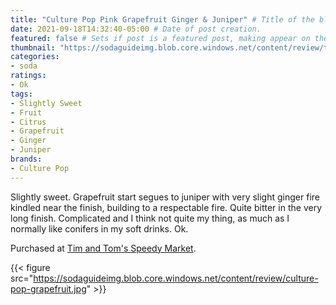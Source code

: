 ```yaml
---
title: "Culture Pop Pink Grapefruit Ginger & Juniper" # Title of the blog post.
date: 2021-09-18T14:32:40-05:00 # Date of post creation.
featured: false # Sets if post is a featured post, making appear on the home page side bar.
thumbnail: "https://sodaguideimg.blob.core.windows.net/content/review/thumbs/culture-pop-grapefruit.jpg" # Sets thumbnail image appearing inside card on homepage.
categories:
- soda
ratings:
- Ok
tags:
- Slightly Sweet
- Fruit
- Citrus
- Grapefruit
- Ginger
- Juniper
brands:
- Culture Pop
---
```


Slightly sweet. Grapefruit start segues to juniper with very slight ginger fire kindled near the finish, building to a respectable fire. Quite bitter in the very long finish. Complicated and I think not quite my thing, as much as I normally like conifers in my soft drinks. Ok.

Purchased at [Tim and Tom's Speedy Market](https://www.timandtomsspeedymarket.com/).

{{< figure src="https://sodaguideimg.blob.core.windows.net/content/review/culture-pop-grapefruit.jpg" >}}